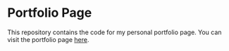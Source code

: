 # Portfolio Page

This repository contains the code for my personal portfolio page. You can visit the portfolio page [here](https://wilsonliu2.github.io/portfolio-page/).
